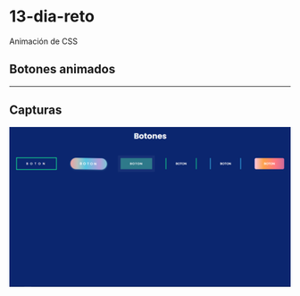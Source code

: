 # 13-dia-reto
Animación de CSS 

## Botones animados 
---
## Capturas

![Captura de la Pagina](https://github.com/juanveprox/13-dia-reto/blob/7425f60f5fb3f299d8eba2d10c66eb66bd458407/capturas/Screenshot_1.png)

